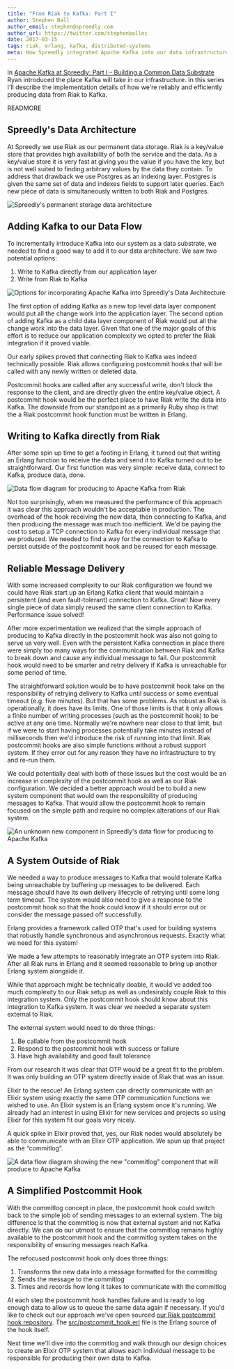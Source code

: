 ```yaml
---
title: "From Riak to Kafka: Part I"
author: Stephen Ball
author_email: stephen@spreedly.com
author_url: https://twitter.com/stephenballnc
date: 2017-03-15
tags: riak, erlang, kafka, distributed-systems
meta: How Spreedly integrated Apache Kafka into our data infrastructure. This post focuses on how we engineered data to be automatically sent from our Riak Database to Apache Kafka.
---
```


In [Apache Kafka at Spreedly: Part I – Building a Common Data Substrate](/blog/apache-kafka-spreedly-part1-building-common-data-substrate.html) Ryan introduced the place Kafka will take in our infrastructure. In this series I'll describe the implementation details of how we're reliably and efficiently producing data from Riak to Kafka.

READMORE

## Spreedly's Data Architecture

At Spreedly we use Riak as our permanent data storage. Riak is a key/value store that provides high availability of both the service and the data. As a key/value store it is very fast at giving you the value if you have the key, but is not well suited to finding arbitrary values by the data they contain. To address that drawback we use Postgres as an indexing layer. Postgres is given the same set of data and indexes fields to support later queries. Each new piece of data is simultaneously written to both Riak and Postgres.

![Spreedly's permanent storage data architecture](/images/from-riak-to-kafka-part-1/architecture.png)

## Adding Kafka to our Data Flow

To incrementally introduce Kafka into our system as a data substrate, we needed to find a good way to add it to our data architecture. We saw two potential options:

1. Write to Kafka directly from our application layer
2. Write from Riak to Kafka

![Options for incorporating Apache Kafka into Spreedly's Data Architecture](/images/from-riak-to-kafka-part-1/writing-options.png)

The first option of adding Kafka as a new top level data layer component would put all the change work into the application layer. The second option of adding Kafka as a child data layer component of Riak would put all the change work into the data layer. Given that one of the major goals of this effort is to reduce our application complexity we opted to prefer the Riak integration if it proved viable.

Our early spikes proved that connecting Riak to Kafka was indeed technically possible. Riak allows configuring postcommit hooks that will be called with any newly written or deleted data.

Postcommit hooks are called after any successful write, don't block the response to the client, and are directly given the entire key/value object. A postcommit hook would be the perfect place to have Riak write the data into Kafka. The downside from our standpoint as a primarily Ruby shop is that the a Riak postcommit hook function must be written in Erlang.

## Writing to Kafka directly from Riak

After some spin up time to get a footing in Erlang, it turned out that writing an Erlang function to receive the data and send it to Kafka turned out to be straightforward. Our first function was very simple: receive data, connect to Kafka, produce data, done.

![Data flow diagram for producing to Apache Kafka from Riak](/images/from-riak-to-kafka-part-1/riak-to-kafka.png)

Not too surprisingly, when we measured the performance of this approach it was clear this approach wouldn't be acceptable in production. The overhead of the hook receiving the new data, then connecting to Kafka, and then producing the message was much too inefficient. We'd be paying the cost to setup a TCP connection to Kafka for every individual message that we produced. We needed to find a way for the connection to Kafka to persist outside of the postcommit hook and be reused for each message.

## Reliable Message Delivery

With some increased complexity to our Riak configuration we found we could have Riak start up an Erlang Kafka client that would maintain a persistent (and even fault-tolerant) connection to Kafka. Great! Now every single piece of data simply reused the same client connection to Kafka. Performance issue solved!

After more experimentation we realized that the simple approach of producing to Kafka directly in the postcommit hook was also not going to serve us very well. Even with the persistent Kafka connection in place there were simply too many ways for the communication between Riak and Kafka to break down and cause any individual message to fail. Our postcommit hook would need to be smarter and retry delivery if Kafka is unreachable for some period of time.

The straightforward solution would be to have postcommit hook take on the responsibility of retrying delivery to Kafka until success or some eventual timeout (e.g. five minutes). But that has some problems. As robust as Riak is operationally, it does have its limits. One of those limits is that it only allows a finite number of writing processes (such as the postcommit hook) to be active at any one time. Normally we're nowhere near close to that limit, but if we were to start having processes potentially take minutes instead of milliseconds then we'd introduce the risk of running into that limit. Riak postcommit hooks are also simple functions without a robust support system. If they error out for any reason they have no infrastructure to try and re-run them.

We could potentially deal with both of those issues but the cost would be an increase in complexity of the postcommit hook as well as our Riak configuration. We decided a better approach would be to build a new system component that would own the responsibility of producing messages to Kafka. That would allow the postcommit hook to remain focused on the simple path and require no complex alterations of our Riak system.

![An unknown new component in Spreedly's data flow for producing to Apache Kafka](/images/from-riak-to-kafka-part-1/new-system.png)

## A System Outside of Riak

We needed a way to produce messages to Kafka that would tolerate Kafka being unreachable by buffering up messages to be delivered. Each message should have its own delivery lifecycle of retrying until some long term timeout. The system would also need to give a response to the postcommit hook so that the hook could know if it should error out or consider the message passed off successfully.

Erlang provides a framework called OTP that's used for building systems that robustly handle synchronous and asynchronous requests. Exactly what we need for this system!

We made a few attempts to reasonably integrate an OTP system into Riak. After all Riak runs in Erlang and it seemed reasonable to bring up another Erlang system alongside it.

While that approach might be technically doable, it would've added too much complexity to our Riak setup as well as undesirably couple Riak to this integration system. Only the postcommit hook should know about this integration to Kafka system. It was clear we needed a separate system external to Riak.

The external system would need to do three things:

1. Be callable from the postcommit hook
2. Respond to the postcommit hook with success or failure
3. Have high availability and good fault tolerance

From our research it was clear that OTP would be a great fit to the problem. It was only building an OTP system directly inside of Riak that was an issue.

Elixir to the rescue! An Erlang system can directly communicate with an Elixir system using exactly the same OTP communication functions we wished to use. An Elixir system is an Erlang system once it's running. We already had an interest in using Elixir for new services and projects so using Elixir for this system fit our goals very nicely.

A quick spike in Elixir proved that, yes, our Riak nodes would absolutely be able to communicate with an Elixir OTP application. We spun up that project as the “commitlog”.

![A data flow diagram showing the new "commitlog" component that will produce to Apache Kafka](/images/from-riak-to-kafka-part-1/commitlog.png)

## A Simplified Postcommit Hook

With the commitlog concept in place, the postcommit hook could switch back to the simple job of sending messages to an external system. The big difference is that the commitlog is now that external system and not Kafka directly. We can do our utmost to ensure that the commitlog remains highly available to the postcommit hook and the commitlog system takes on the responsibility of ensuring messages reach Kafka.

The refocused postcommit hook only does three things:

1. Transforms the new data into a message formatted for the commitlog
2. Sends the message to the commitlog
3. Times and records how long it takes to communicate with the commitlog

At each step the postcommit hook handles failure and is ready to log enough data to allow us to queue the same data again if necessary. If you'd like to check out our approach we've open sourced [our Riak postcommit hook repository](https://github.com/spreedly/riak-postcommit-hook). The [src/postcommit_hook.erl](https://github.com/spreedly/riak-postcommit-hook/blob/master/src/postcommit_hook.erl) file is the Erlang source of the hook itself.

Next time we'll dive into the commitlog and walk through our design choices to create an Elixir OTP system that allows each individual message to be responsible for producing their own data to Kafka.
